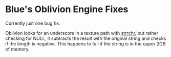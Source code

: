 # Blue's Oblivion Engine Fixes

Currently just one bug fix.

Oblivion looks for an underscore in a texture path with [strrchr](https://en.cppreference.com/w/c/string/byte/strrchr), but rather checking for NULL, it subtracts the result with the original string and checks if the length is negative. This happens to fail if the string is in the upper 2GB of memory.
